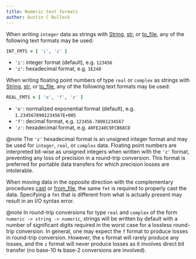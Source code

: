 ```yaml
---
title: Numeric text formats
author: Austin C Bullock
---
```


When writing `integer` data as strings with [String](../Ref/string.html), [str](../Ref/str.html), or [to_file](../Ref/to_file.html), any of the following text formats may be used:

```fortran
INT_FMTS = [ 'i', 'z' ]
```

* `'i'`: integer format (default), e.g. `123456`
* `'z'`: hexadecimal format, e.g. `1E240`

When writing floating point numbers of type `real` or `complex` as strings with [String](../Ref/string.html), [str](../Ref/str.html), or [to_file](../Ref/to_file.html), any of the following text formats may be used:

```fortran
REAL_FMTS = [ 'e', 'f', 'z' ]
```

* `'e'`: normalized exponential format (default), e.g. `1.2345678901234567E+005`
* `'f'`: decimal format, e.g. `123456.78901234567`
* `'z'`: hexadecimal format, e.g. `40FE240C9FCB68CD`

@note The `'z'` hexadecimal format is an unsigned integer format and may be used for `integer`, `real`, or `complex` data. Floating point numbers are interpreted bit-wise as unsigned integers when written with the `'z'` format, preventing any loss of precision in a round-trip conversion. This format is preferred for portable data transfers for which precision losses are intolerable.

When moving data in the opposite direction with the complementary procedures [cast](../Ref/cast.html) or [from_file](../Ref/from_file.html), the same `fmt` is required to properly cast the data. Specifying a `fmt` that is different from what is actually present may result in an I/O syntax error.

@note In round-trip conversions for type `real` and `complex` of the form `numeric -> string -> numeric`, strings will be written by default with a number of significant digits required in the worst case for a lossless round-trip conversion. In general, one may expect the `f` format to produce losses in round-trip conversion. However, the `e` format will rarely produce any losses, and the `z` format will never produce losses as it involves direct bit transfer (no base-10 ⇆ base-2 conversions are involved).
